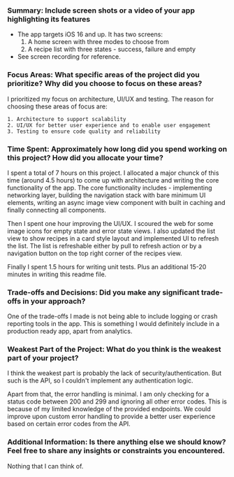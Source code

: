 ### Summary: Include screen shots or a video of your app highlighting its features

- The app targets iOS 16 and up. It has two screens:
    1. A home screen with three modes to choose from
    2. A recipe list with three states - success, failure and empty
- See screen recording for reference.

### Focus Areas: What specific areas of the project did you prioritize? Why did you choose to focus on these areas?

I prioritized my focus on architecture, UI/UX and testing. The reason for choosing these areas of focus are:

    1. Architecture to support scalability
    2. UI/UX for better user experience and to enable user engagement
    3. Testing to ensure code quality and reliability

### Time Spent: Approximately how long did you spend working on this project? How did you allocate your time?

I spent a total of 7 hours on this project. I allocated a major chunck of this time (around 4.5 hours) to come up with architecture and writing the core functionality of the app. The core functionality includes - implementing networking layer, building the navigation stack with bare minimum UI elements, writing an async image view component with built in caching and finally connecting all components.

Then I spent one hour improving the UI/UX. I scoured the web for some image icons for empty state and error state views. I also updated the list view to show recipes in a card style layout and implemented UI to refresh the list. The list is refreshable either by pull to refresh action or by a navigation button on the top right corner of the recipes view.

Finally I spent 1.5 hours for writing unit tests. Plus an additional 15-20 minutes in writing this readme file.

### Trade-offs and Decisions: Did you make any significant trade-offs in your approach?

One of the trade-offs I made is not being able to include logging or crash reporting tools in the app. This is something I would definitely include in a production ready app, apart from analytics.

### Weakest Part of the Project: What do you think is the weakest part of your project?

I think the weakest part is probably the lack of security/authentication. But such is the API, so I couldn't implement any authentication logic.

Apart from that, the error handling is minimal. I am only checking for a status code between 200 and 299 and ignoring all other error codes. This is because of my limited knowledge of the provided endpoints. We could improve upon custom error handling to provide a better user experience based on certain error codes from the API.

### Additional Information: Is there anything else we should know? Feel free to share any insights or constraints you encountered.

Nothing that I can think of.
